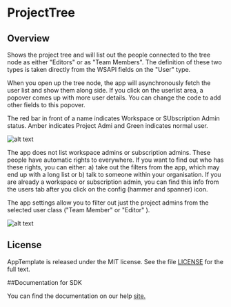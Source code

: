 ProjectTree
=========================

## Overview

Shows the project tree and will list out the people connected to the tree node as either "Editors" or as "Team Members". The definition of these two types is taken directly from the WSAPI fields on the "User" type.

When you open up the tree node, the app will asynchronously fetch the user list and show them along side. If you click on the userlist area, a popover comes up with more user details. You can change the code to add other fields to this popover.

The red bar in front of a name indicates Workspace or SUbscription Admin status. Amber indicates Project Admi and Green indicates normal user.

![alt text](https://github.com/nikantonelli/ProjectTree/blob/master/Images/projectTreePermissions.png)

The app does not list workspace admins or subscription admins. These people have automatic rights to everywhere. If you want to find out who has these rights, you can either: a) take out the filters from the app, which may end up with a long list or b) talk to someone within your organisation. If you are already a workspace or subscription admin, you can find this info from the users tab after you click on the config (hammer and spanner) icon.

The app settings allow you to filter out just the project admins from the selected user class ("Team Member" or "Editor" ). 

![alt text](https://github.com/nikantonelli/ProjectTree/blob/master/Images/appOptions.png)

## License

AppTemplate is released under the MIT license.  See the file [LICENSE](./LICENSE) for the full text.

##Documentation for SDK

You can find the documentation on our help [site.](https://help.rallydev.com/apps/2.0/doc/)
